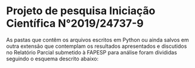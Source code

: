 # Projeto de pesquisa Iniciação Científica N°2019/24737-9
As pastas que contêm os arquivos escritos em Python ou ainda salvos em outra extensão que contemplam os resultados apresentados e discutidos no Relatório Parcial submetido à FAPESP para análise foram divididas seguindo o esquema descrito abaixo:
